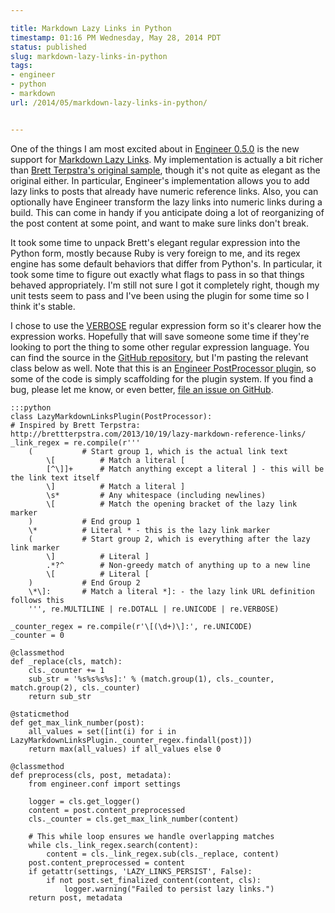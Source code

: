 ```yaml
---

title: Markdown Lazy Links in Python
timestamp: 01:16 PM Wednesday, May 28, 2014 PDT
status: published
slug: markdown-lazy-links-in-python
tags:
- engineer
- python
- markdown
url: /2014/05/markdown-lazy-links-in-python/


---
```


One of the things I am most excited about in [Engineer 0.5.0][1] is the new support for [Markdown Lazy Links][3]. My implementation is actually a bit richer than [Brett Terpstra's original sample][5], though it's not quite as elegant as the original either. In particular, Engineer's implementation allows you to add lazy links to posts that already have numeric reference links. Also, you can optionally have Engineer transform the lazy links into numeric links during a build. This can come in handy if you anticipate doing a lot of reorganizing of the post content at some point, and want to make sure links don't break.

[1]: /2014/05/engineer-v0-5-0-released/
[3]: https://engineer.readthedocs.org/en/master/bundled_plugins.html#lazy-links-plugin
[5]: http://brettterpstra.com/2013/10/19/lazy-markdown-reference-links/

It took some time to unpack Brett's elegant regular expression into the Python form, mostly because Ruby is very foreign to me, and its regex engine has some default behaviors that differ from Python's. In particular, it took some time to figure out exactly what flags to pass in so that things behaved appropriately. I'm still not sure I got it completely right, though my unit tests seem to pass and I've been using the plugin for some time so I think it's stable. 

I chose to use the [VERBOSE][2] regular expression form so it's clearer how the expression works. Hopefully that will save someone some time if they're looking to port the thing to some other regular expression language. You can find the source in the [GitHub repository][4], but I'm pasting the relevant class below as well. Note that this is an [Engineer PostProcessor plugin][6], so some of the code is simply scaffolding for the plugin system. If you find a bug, please let me know, or even better, [file an issue on GitHub][7].

[2]: https://docs.python.org/2/library/re.html#re.VERBOSE
[4]: https://github.com/tylerbutler/engineer/blob/dev/engineer/plugins/bundled.py#L306
[6]: https://engineer.readthedocs.org/en/master/dev/plugins.html#post-processor-plugins
[7]: https://github.com/tylerbutler/engineer/issues

    :::python
    class LazyMarkdownLinksPlugin(PostProcessor):
    # Inspired by Brett Terpstra: http://brettterpstra.com/2013/10/19/lazy-markdown-reference-links/
    _link_regex = re.compile(r'''
        (           # Start group 1, which is the actual link text
            \[          # Match a literal [
            [^\]]+      # Match anything except a literal ] - this will be the link text itself
            \]          # Match a literal ]
            \s*         # Any whitespace (including newlines)
            \[          # Match the opening bracket of the lazy link marker
        )           # End group 1
        \*          # Literal * - this is the lazy link marker
        (           # Start group 2, which is everything after the lazy link marker
            \]          # Literal ]
            .*?^        # Non-greedy match of anything up to a new line
            \[          # Literal [
        )           # End Group 2
        \*\]:       # Match a literal *]: - the lazy link URL definition follows this
        ''', re.MULTILINE | re.DOTALL | re.UNICODE | re.VERBOSE)

    _counter_regex = re.compile(r'\[(\d+)\]:', re.UNICODE)
    _counter = 0

    @classmethod
    def _replace(cls, match):
        cls._counter += 1
        sub_str = '%s%s%s%s]:' % (match.group(1), cls._counter, match.group(2), cls._counter)
        return sub_str

    @staticmethod
    def get_max_link_number(post):
        all_values = set([int(i) for i in LazyMarkdownLinksPlugin._counter_regex.findall(post)])
        return max(all_values) if all_values else 0

    @classmethod
    def preprocess(cls, post, metadata):
        from engineer.conf import settings

        logger = cls.get_logger()
        content = post.content_preprocessed
        cls._counter = cls.get_max_link_number(content)

        # This while loop ensures we handle overlapping matches
        while cls._link_regex.search(content):
            content = cls._link_regex.sub(cls._replace, content)
        post.content_preprocessed = content
        if getattr(settings, 'LAZY_LINKS_PERSIST', False):
            if not post.set_finalized_content(content, cls):
                logger.warning("Failed to persist lazy links.")
        return post, metadata
